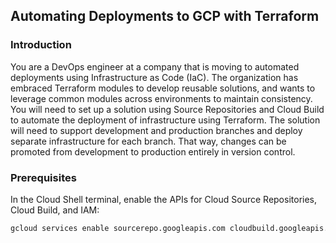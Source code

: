 ## Automating Deployments to GCP with Terraform

### Introduction

You are a DevOps engineer at a company that is moving to automated deployments using Infrastructure as Code (IaC). The organization has embraced Terraform modules to develop reusable solutions, and wants to leverage common modules across environments to maintain consistency. You will need to set up a solution using Source Repositories and Cloud Build to automate the deployment of infrastructure using Terraform. The solution will need to support development and production branches and deploy separate infrastructure for each branch. That way, changes can be promoted from development to production entirely in version control.

### Prerequisites

In the Cloud Shell terminal, enable the APIs for Cloud Source Repositories, Cloud Build, and IAM:

```bash
gcloud services enable sourcerepo.googleapis.com cloudbuild.googleapis.com iam.googleapis.com
```